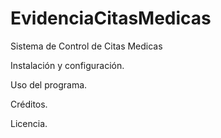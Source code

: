 # EvidenciaCitasMedicas
Sistema de Control de Citas Medicas


Instalación y configuración. 

Uso del programa. 

Créditos. 

Licencia.
